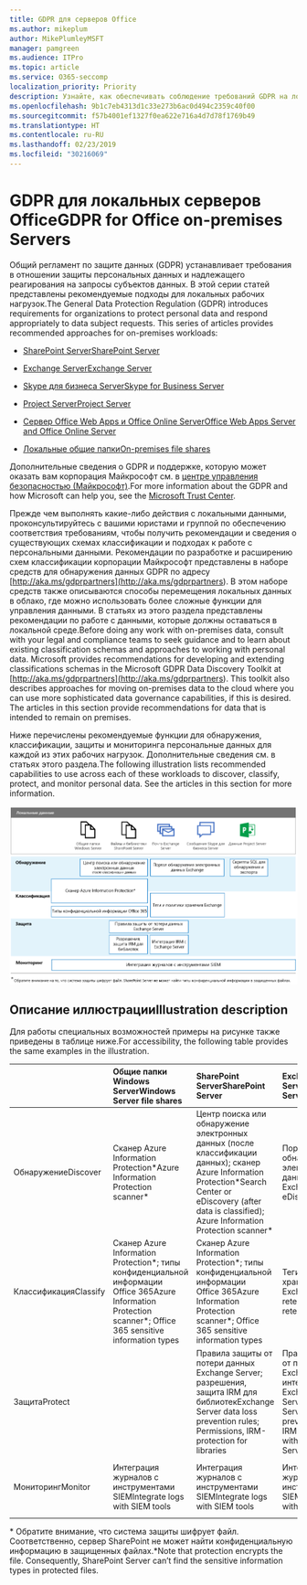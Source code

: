 ```yaml
---
title: GDPR для серверов Office
ms.author: mikeplum
author: MikePlumleyMSFT
manager: pamgreen
ms.audience: ITPro
ms.topic: article
ms.service: O365-seccomp
localization_priority: Priority
description: Узнайте, как обеспечивать соблюдение требований GDPR на локальных серверах Office.
ms.openlocfilehash: 9b1c7eb4313d1c33e273b6ac0d494c2359c40f00
ms.sourcegitcommit: f57b4001ef1327f0ea622e716a4d7d78f1769b49
ms.translationtype: HT
ms.contentlocale: ru-RU
ms.lasthandoff: 02/23/2019
ms.locfileid: "30216069"
---
```

# <a name="gdpr-for-office-on-premises-servers"></a><span data-ttu-id="6da42-103">GDPR для локальных серверов Office</span><span class="sxs-lookup"><span data-stu-id="6da42-103">GDPR for Office on-premises Servers</span></span>

<span data-ttu-id="6da42-p101">Общий регламент по защите данных (GDPR) устанавливает требования в отношении защиты персональных данных и надлежащего реагирования на запросы субъектов данных. В этой серии статей представлены рекомендуемые подходы для локальных рабочих нагрузок.</span><span class="sxs-lookup"><span data-stu-id="6da42-p101">The General Data Protection Regulation (GDPR) introduces requirements for organizations to protect personal data and respond appropriately to data subject requests. This series of articles provides recommended approaches for on-premises workloads:</span></span>

-   [<span data-ttu-id="6da42-106">SharePoint Server</span><span class="sxs-lookup"><span data-stu-id="6da42-106">SharePoint Server</span></span>](gdpr-for-sharepoint-server.md)

-   [<span data-ttu-id="6da42-107">Exchange Server</span><span class="sxs-lookup"><span data-stu-id="6da42-107">Exchange Server</span></span>](gdpr-for-exchange-server.md)

-   [<span data-ttu-id="6da42-108">Skype для бизнеса Server</span><span class="sxs-lookup"><span data-stu-id="6da42-108">Skype for Business Server</span></span>](gdpr-for-skype-for-business-server.md)

-   [<span data-ttu-id="6da42-109">Project Server</span><span class="sxs-lookup"><span data-stu-id="6da42-109">Project Server</span></span>](gdpr-for-project-server.md)

-   [<span data-ttu-id="6da42-110">Сервер Office Web Apps и Office Online Server</span><span class="sxs-lookup"><span data-stu-id="6da42-110">Office Web Apps Server and Office Online Server</span></span>](gdpr-for-office-online-server.md)

-   [<span data-ttu-id="6da42-111">Локальные общие папки</span><span class="sxs-lookup"><span data-stu-id="6da42-111">On-premises file shares</span></span>](gdpr-for-on-premises-file-shares.md)

<span data-ttu-id="6da42-112">Дополнительные сведения о GDPR и поддержке, которую может оказать вам корпорация Майкрософт см. в [центре управления безопасностью (Майкрософт)](https://www.microsoft.com/ru-RU/TrustCenter/Privacy/gdpr/default.aspx).</span><span class="sxs-lookup"><span data-stu-id="6da42-112">For more information about the GDPR and how Microsoft can help you, see the [Microsoft Trust Center](https://www.microsoft.com/ru-RU/TrustCenter/Privacy/gdpr/default.aspx).</span></span>

<span data-ttu-id="6da42-p102">Прежде чем выполнять какие-либо действия с локальными данными, проконсультируйтесь с вашими юристами и группой по обеспечению соответствия требованиям, чтобы получить рекомендации и сведения о существующих схемах классификации и подходах к работе с персональными данными. Рекомендации по разработке и расширению схем классификации корпорации Майкрософт представлены в наборе средств для обнаружения данных GDPR по адресу [http://aka.ms/gdprpartners](<http://aka.ms/gdprpartners>). В этом наборе средств также описываются способы перемещения локальных данных в облако, где можно использовать более сложные функции для управления данными. В статьях из этого раздела представлены рекомендации по работе с данными, которые должны оставаться в локальной среде.</span><span class="sxs-lookup"><span data-stu-id="6da42-p102">Before doing any work with on-premises data, consult with your legal and compliance teams to seek guidance and to learn about existing classification schemas and approaches to working with personal data. Microsoft provides recommendations for developing and extending classifications schemas in the Microsoft GDPR Data Discovery Toolkit at [http://aka.ms/gdprpartners](<http://aka.ms/gdprpartners>). This toolkit also describes approaches for moving on-premises data to the cloud where you can use more sophisticated data governance capabilities, if this is desired. The articles in this section provide recommendations for data that is intended to remain on premises.</span></span>

<span data-ttu-id="6da42-p103">Ниже перечислены рекомендуемые функции для обнаружения, классификации, защиты и мониторинга персональные данных для каждой из этих рабочих нагрузок. Дополнительные сведения см. в статьях этого раздела.</span><span class="sxs-lookup"><span data-stu-id="6da42-p103">The following illustration lists recommended capabilities to use across each of these workloads to discover, classify, protect, and monitor personal data. See the articles in this section for more information.</span></span>

![](media/gdpr-for-office-servers-image1.png)

## <a name="illustration-description"></a><span data-ttu-id="6da42-119">Описание иллюстрации</span><span class="sxs-lookup"><span data-stu-id="6da42-119">Illustration description</span></span>

<span data-ttu-id="6da42-120">Для работы специальных возможностей примеры на рисунке также приведены в таблице ниже.</span><span class="sxs-lookup"><span data-stu-id="6da42-120">For accessibility, the following table provides the same examples in the illustration.</span></span>

|             |<span data-ttu-id="6da42-121">Общие папки Windows Server</span><span class="sxs-lookup"><span data-stu-id="6da42-121">Windows Server file shares</span></span>|<span data-ttu-id="6da42-122">SharePoint Server</span><span class="sxs-lookup"><span data-stu-id="6da42-122">SharePoint Server</span></span>|<span data-ttu-id="6da42-123">Exchange Server</span><span class="sxs-lookup"><span data-stu-id="6da42-123">Exchange Server</span></span>|<span data-ttu-id="6da42-124">Skype для бизнеса</span><span class="sxs-lookup"><span data-stu-id="6da42-124">Skype for Business</span></span>|<span data-ttu-id="6da42-125">Project Server</span><span class="sxs-lookup"><span data-stu-id="6da42-125">Project Server</span></span>|
|:------------|:-------------------------|:----------------|:--------------|:-----------------|:-------------|
|<span data-ttu-id="6da42-126">Обнаружение</span><span class="sxs-lookup"><span data-stu-id="6da42-126">Discover</span></span>|<span data-ttu-id="6da42-127">Сканер Azure Information Protection\*</span><span class="sxs-lookup"><span data-stu-id="6da42-127">Azure Information Protection scanner\*</span></span>|<span data-ttu-id="6da42-128">Центр поиска или обнаружение электронных данных (после классификации данных); сканер Azure Information Protection\*</span><span class="sxs-lookup"><span data-stu-id="6da42-128">Search Center or eDiscovery (after data is classified); Azure Information Protection scanner\*</span></span>|<span data-ttu-id="6da42-129">Портал обнаружения электронных данных Exchange</span><span class="sxs-lookup"><span data-stu-id="6da42-129">Exchange eDiscovery Portal</span></span>|<span data-ttu-id="6da42-130">Портал обнаружения электронных данных Exchange</span><span class="sxs-lookup"><span data-stu-id="6da42-130">Exchange eDiscovery portal</span></span>|<span data-ttu-id="6da42-131">Скрипты SQL для обнаружения и экспорта</span><span class="sxs-lookup"><span data-stu-id="6da42-131">SQL scripts for discovery and exporting</span></span>|
|<span data-ttu-id="6da42-132">Классификация</span><span class="sxs-lookup"><span data-stu-id="6da42-132">Classify</span></span>|<span data-ttu-id="6da42-133">Сканер Azure Information Protection\*; типы конфиденциальной информации Office 365</span><span class="sxs-lookup"><span data-stu-id="6da42-133">Azure Information Protection scanner\*; Office 365 sensitive information types</span></span>|<span data-ttu-id="6da42-134">Сканер Azure Information Protection\*; типы конфиденциальной информации Office 365</span><span class="sxs-lookup"><span data-stu-id="6da42-134">Azure Information Protection scanner\*; Office 365 sensitive information types</span></span>|<span data-ttu-id="6da42-135">Теги и политики хранения Exchange</span><span class="sxs-lookup"><span data-stu-id="6da42-135">Exchange retention tags and retention policies</span></span>|<span data-ttu-id="6da42-136">Теги и политики хранения Exchange</span><span class="sxs-lookup"><span data-stu-id="6da42-136">Exchange retention tags and retention policies</span></span>||
|<span data-ttu-id="6da42-137">Защита</span><span class="sxs-lookup"><span data-stu-id="6da42-137">Protect</span></span>||<span data-ttu-id="6da42-138">Правила защиты от потери данных Exchange Server; разрешения, защита IRM для библиотек</span><span class="sxs-lookup"><span data-stu-id="6da42-138">Exchange Server data loss prevention rules; Permissions, IRM-protection for libraries</span></span>|<span data-ttu-id="6da42-139">Правила защиты от потери данных Exchange Server; интеграция IRM с Exchange Server</span><span class="sxs-lookup"><span data-stu-id="6da42-139">Exchange Server data loss prevention rules; IRM integration with Exchange Server</span></span>|||
|<span data-ttu-id="6da42-140">Мониторинг</span><span class="sxs-lookup"><span data-stu-id="6da42-140">Monitor</span></span>|<span data-ttu-id="6da42-141">Интеграция журналов с инструментами SIEM</span><span class="sxs-lookup"><span data-stu-id="6da42-141">Integrate logs with SIEM tools</span></span>|<span data-ttu-id="6da42-142">Интеграция журналов с инструментами SIEM</span><span class="sxs-lookup"><span data-stu-id="6da42-142">Integrate logs with SIEM tools</span></span>|<span data-ttu-id="6da42-143">Интеграция журналов с инструментами SIEM</span><span class="sxs-lookup"><span data-stu-id="6da42-143">Integrate logs with SIEM tools</span></span>|<span data-ttu-id="6da42-144">Интеграция журналов с инструментами SIEM</span><span class="sxs-lookup"><span data-stu-id="6da42-144">Integrate logs with SIEM tools</span></span>|<span data-ttu-id="6da42-145">Интеграция журналов с инструментами SIEM</span><span class="sxs-lookup"><span data-stu-id="6da42-145">Integrate logs with SIEM tools</span></span>|

<span data-ttu-id="6da42-p104">\* Обратите внимание, что система защиты шифрует файл. Соответственно, сервер SharePoint не может найти конфиденциальную информацию в защищенных файлах.</span><span class="sxs-lookup"><span data-stu-id="6da42-p104">\*Note that protection encrypts the file. Consequently, SharePoint Server can’t find the sensitive information types in protected files.</span></span>

